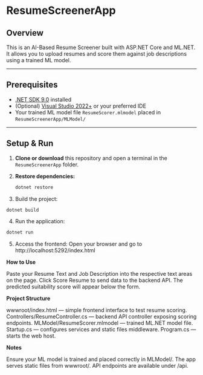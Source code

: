 # ResumeScreenerApp

## Overview
This is an AI-Based Resume Screener built with ASP.NET Core and ML.NET.  
It allows you to upload resumes and score them against job descriptions using a trained ML model.

---

## Prerequisites

- [.NET SDK 9.0](https://dotnet.microsoft.com/en-us/download/dotnet/9.0) installed
- (Optional) [Visual Studio 2022+](https://visualstudio.microsoft.com/downloads/) or your preferred IDE
- Your trained ML model file `ResumeScorer.mlmodel` placed in `ResumeScreenerApp/MLModel/`

---

## Setup & Run

1. **Clone or download** this repository and open a terminal in the `ResumeScreenerApp` folder.

2. **Restore dependencies:**

   ```bash
   dotnet restore
   
3. Build the project:
```bash
dotnet build
```

4. Run the application:
```bash
dotnet run
```

5. Access the frontend:
Open your browser and go to http://localhost:5292/index.html

**How to Use**

Paste your Resume Text and Job Description into the respective text areas on the page.
Click Score Resume to send data to the backend API.
The predicted suitability score will appear below the form.


**Project Structure**

wwwroot/index.html — simple frontend interface to test resume scoring.
Controllers/ResumeController.cs — backend API controller exposing scoring endpoints.
MLModel/ResumeScorer.mlmodel — trained ML.NET model file.
Startup.cs — configures services and static files middleware.
Program.cs — starts the web host.


**Notes**

Ensure your ML model is trained and placed correctly in MLModel/.
The app serves static files from wwwroot/.
API endpoints are available under /api.
